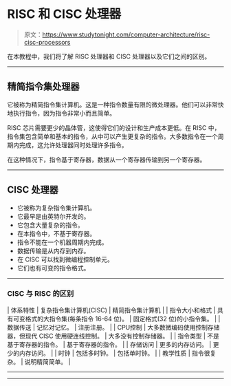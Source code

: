 # RISC 和 CISC 处理器

> 原文：<https://www.studytonight.com/computer-architecture/risc-cisc-processors>

在本教程中，我们将了解 RISC 处理器和 CISC 处理器以及它们之间的区别。

* * *

## 精简指令集处理器

它被称为精简指令集计算机。这是一种指令数量有限的微处理器。他们可以非常快地执行指令，因为指令非常小而且简单。

RISC 芯片需要更少的晶体管，这使得它们的设计和生产成本更低。在 RISC 中，指令集包含简单和基本的指令，从中可以产生更复杂的指令。大多数指令在一个周期内完成，这允许处理器同时处理许多指令。

在这种情况下，指令基于寄存器，数据从一个寄存器传输到另一个寄存器。

* * *

## CISC 处理器

*   它被称为复杂指令集计算机。
*   它最早是由英特尔开发的。
*   它包含大量复杂的指令。
*   在本指令中，不基于寄存器。
*   指令不能在一个机器周期内完成。
*   数据传输是从内存到内存。
*   在 CISC 可以找到微编程控制单元。
*   它们也有可变的指令格式。

* * *

### CISC 与 RISC 的区别

| 体系特性 | 复杂指令集计算机(CISC) | 精简指令集计算机 |
| 指令大小和格式 | 具有可变格式的大指令集(每条指令 16-64 位)。 | 固定格式(32 位)的小指令集。 |
| 数据传送 | 记忆对记忆。 | 注册注册。 |
| CPU控制 | 大多数微编码使用控制存储器，但现代 CISC 使用硬连线控制。 | 大多没有控制存储器。 |
| 指令类型 | 不是基于寄存器的指令。 | 基于寄存器的指令。 |
| 存储访问 | 更多的内存访问。 | 更少的内存访问。 |
| 时钟 | 包括多时钟。 | 包括单时钟。 |
| 教学性质 | 指令很复杂。 | 说明精简简单。 |

* * *

* * *